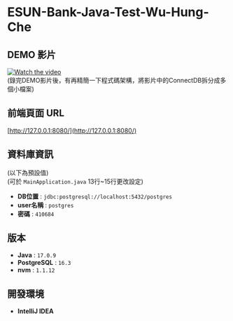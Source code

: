 # ESUN-Bank-Java-Test-Wu-Hung-Che

## DEMO 影片
[![Watch the video](https://img.youtube.com/vi/pPNip_rDih4/0.jpg)](https://www.youtube.com/watch?v=pPNip_rDih4) <br>
(錄完DEMO影片後，有再精簡一下程式碼架構，將影片中的ConnectDB拆分成多個小檔案)

## 前端頁面 URL
[http://127.0.0.1:8080/](http://127.0.0.1:8080/)

## 資料庫資訊
(以下為預設值)<br>
(可於 `MainApplication.java` 13行~15行更改設定)

- **DB位置** : `jdbc:postgresql://localhost:5432/postgres`
- **user名稱** : `postgres`
- **密碼** : `410684`

## 版本
- **Java** : `17.0.9`
- **PostgreSQL** : `16.3`
- **nvm** : `1.1.12`

## 開發環境
- **IntelliJ IDEA**
